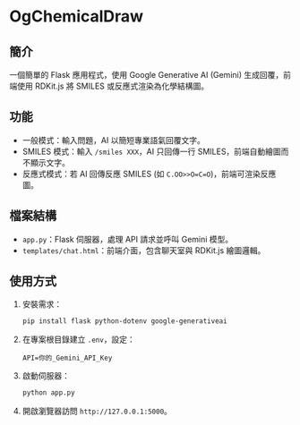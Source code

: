 # OgChemicalDraw

## 簡介
一個簡單的 Flask 應用程式，使用 Google Generative AI (Gemini) 生成回覆，前端使用 RDKit.js 將 SMILES 或反應式渲染為化學結構圖。

## 功能
- 一般模式：輸入問題，AI 以簡短專業語氣回覆文字。
- SMILES 模式：輸入 `/smiles XXX`，AI 只回傳一行 SMILES，前端自動繪圖而不顯示文字。
- 反應式模式：若 AI 回傳反應 SMILES (如 `C.OO>>O=C=O`)，前端可渲染反應圖。

## 檔案結構
- `app.py`：Flask 伺服器，處理 API 請求並呼叫 Gemini 模型。
- `templates/chat.html`：前端介面，包含聊天室與 RDKit.js 繪圖邏輯。

## 使用方式
1. 安裝需求：
   ```bash
   pip install flask python-dotenv google-generativeai


2. 在專案根目錄建立 `.env`，設定：

   ```
   API=你的_Gemini_API_Key
   ```
3. 啟動伺服器：

   ```bash
   python app.py
   ```
4. 開啟瀏覽器訪問 `http://127.0.0.1:5000`。
